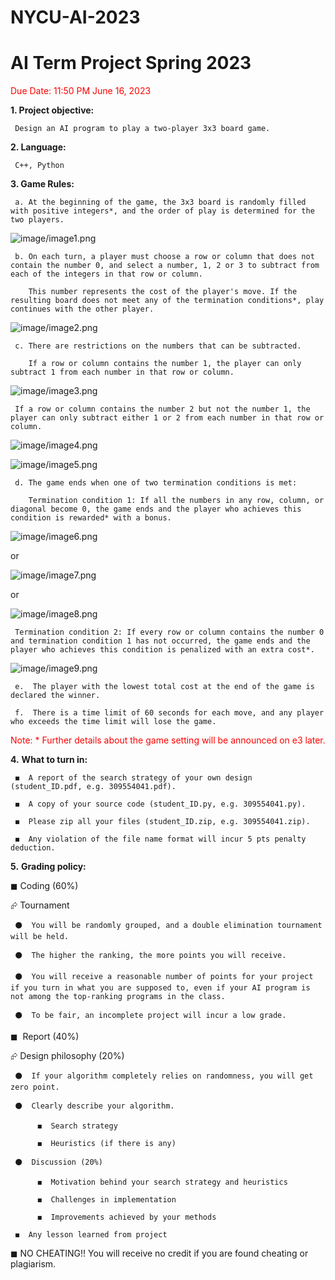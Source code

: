 # NYCU-AI-2023
# AI Term Project Spring 2023

<font color=red>Due Date: 11:50 PM June 16, 2023</font>

**1.   Project objective:**

     Design an AI program to play a two-player 3x3 board game.

**2.   Language:**

     C++, Python

**3.   Game Rules:**

     a. At the beginning of the game, the 3x3 board is randomly filled with positive integers*, and the order of play is determined for the two players.

![image/image1.png](image/image1.png)

     b. On each turn, a player must choose a row or column that does not contain the number 0, and select a number, 1, 2 or 3 to subtract from each of the integers in that row or column.

        This number represents the cost of the player's move. If the resulting board does not meet any of the termination conditions*, play continues with the other player.

![image/image2.png](image/image2.png)

     c. There are restrictions on the numbers that can be subtracted. 

        If a row or column contains the number 1, the player can only subtract 1 from each number in that row or column.

![image/image3.png](image/image3.png)

     If a row or column contains the number 2 but not the number 1, the player can only subtract either 1 or 2 from each number in that row or column.

![image/image4.png](image/image4.png)

![image/image5.png](image/image5.png)

     d. The game ends when one of two termination conditions is met:

        Termination condition 1: If all the numbers in any row, column, or diagonal become 0, the game ends and the player who achieves this condition is rewarded* with a bonus.

![image/image6.png](image/image6.png)

or

![image/image7.png](image/image7.png)

or

![image/image8.png](image/image8.png)

     Termination condition 2: If every row or column contains the number 0 and termination condition 1 has not occurred, the game ends and the player who achieves this condition is penalized with an extra cost*.

![image/image9.png](image/image9.png)

     e.  The player with the lowest total cost at the end of the game is declared the winner.

     f.  There is a time limit of 60 seconds for each move, and any player who exceeds the time limit will lose the game.

<font color=red>Note: * Further details about the game setting will be announced on e3 later.</font>

**4.**   **What to turn in:**

     ◼  A report of the search strategy of your own design (student_ID.pdf, e.g. 309554041.pdf). 

     ◼  A copy of your source code (student_ID.py, e.g. 309554041.py).

     ◼  Please zip all your files (student_ID.zip, e.g. 309554041.zip).

     ◼  Any violation of the file name format will incur 5 pts penalty deduction.
**5.**   **Grading policy:**

◼  Coding (60%)

⮳  Tournament

     ⚫  You will be randomly grouped, and a double elimination tournament will be held. 

     ⚫  The higher the ranking, the more points you will receive.

     ⚫  You will receive a reasonable number of points for your project if you turn in what you are supposed to, even if your AI program is not among the top-ranking programs in the class. 

     ⚫  To be fair, an incomplete project will incur a low grade.
     
◼  Report (40%)

⮳  Design philosophy (20%)

     ⚫  If your algorithm completely relies on randomness, you will get zero point. 

     ⚫  Clearly describe your algorithm.

          ◼  Search strategy

          ◼  Heuristics (if there is any)

     ⚫  Discussion (20%)

          ◼  Motivation behind your search strategy and heuristics

          ◼  Challenges in implementation

          ◼  Improvements achieved by your methods

     ◼  Any lesson learned from project

◼ NO CHEATING!! You will receive no credit if you are found cheating or plagiarism.
